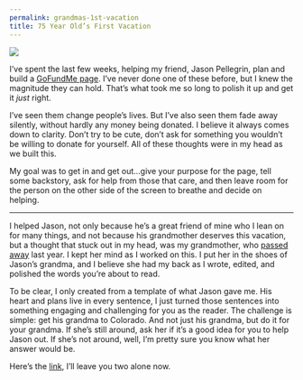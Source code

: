 ```yaml
---
permalink: grandmas-1st-vacation
title: 75 Year Old’s First Vacation
---
```


![][image-1]

I’ve spent the last few weeks, helping my friend, Jason Pellegrin, plan and build a [GoFundMe page][1]. I’ve never done one of these before, but I knew the magnitude they can hold. That’s what took me so long to polish it up and get it *just* right.

I’ve seen them change people’s lives. But I’ve also seen them fade away silently, without hardly any money being donated. I believe it always comes down to clarity. Don’t try to be cute, don’t ask for something you wouldn’t be willing to donate for yourself. All of these thoughts were in my head as we built this. 

My goal was to get in and get out…give your purpose for the page, tell some backstory, ask for help from those that care, and then leave room for the person on the other side of the screen to breathe and decide on helping.

- - -

I helped Jason, not only because he’s a great friend of mine who I lean on for many things, and not because his grandmother deserves this vacation, but a thought that stuck out in my head, was my grandmother, who [passed away][2] last year. I kept her mind as I worked on this. I put her in the shoes of Jason’s grandma, and I believe she had my back as I wrote, edited, and polished the words you’re about to read.

To be clear, I only created from a template of what Jason gave me. His heart and plans live in every sentence, I just turned those sentences into something engaging and challenging for you as the reader. The challenge is simple: get his grandma to Colorado. And not just his grandma, but do it for your grandma. If she’s still around, ask her if it’s a good idea for you to help Jason out. If she’s not around, well, I’m pretty sure you know what her answer would be.

Here’s the [link][3], I’ll leave you two alone now.

[1]:	http://gofundme.com/gradmas1stvacation
[2]:	http://nashp.com/carol
[3]:	http://gofundme.com/gradmas1stvacation

[image-1]:	https://d2fbk5uwlkue7.cloudfront.net/uploads/1442201766316_HIRTY7H8VYRP.jpeg
